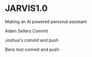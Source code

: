 # JARVIS1.0
Making an AI powered personal assistant

Adam Sellers Commit

Joshua's commit and push

Bens test commit and push